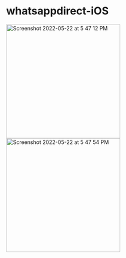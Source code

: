 # whatsappdirect-iOS

<img width="305" alt="Screenshot 2022-05-22 at 5 47 12 PM" src="https://user-images.githubusercontent.com/47563771/169694826-fcc5073f-2750-43a4-98f9-32eb97ee6c8c.png">
<img width="305" alt="Screenshot 2022-05-22 at 5 47 54 PM" src="https://user-images.githubusercontent.com/47563771/169694823-eef8c817-4f23-46d1-af4b-edd70020070a.png">


